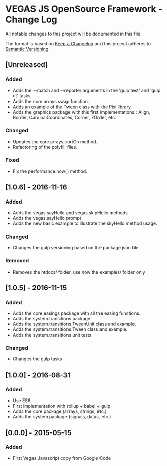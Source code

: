 # VEGAS JS OpenSource Framework - Change Log

All notable changes to this project will be documented in this file.

The format is based on [Keep a Changelog](http://keepachangelog.com/) and this project adheres to [Semantic Versioning](http://semver.org/).

## [Unreleased]
### Added
* Adds the --match and --reporter arguments in the 'gulp test' and 'gulp ut' tasks.
* Adds the core.arrays.swap function.
* Adds an example of the Tween class with the Pixi library.
* Adds the graphics package with this first implementations : Align, Border, CardinalCoordinates, Corner, ZOrder, etc.

### Changed
* Updates the core.arrays.sortOn method.
* Refactoring of the polyfill files.

### Fixed
* Fix the performance.now() method.

## [1.0.6] - 2016-11-16
### Added
* Adds the vegas.sayHello and vegas.skipHello methods
* Adds the vegas.sayHello prompt
* Adds the new basic example to illustrate the skyHello method usage.

### Changed
* Changes the gulp versioning based on the package.json file

### Removed
* Removes the htdocs/ folder, use now the examples/ folder only

## [1.0.5] - 2016-11-15
### Added
* Adds the core.easings package with all the easing functions.
* Adds the system.transitions package.
* Adds the system.transitions.TweenUnit class and example.
* Adds the system.transitions.Tween class and example.
* Adds the system.transitions unit tests

### Changed
* Changes the gulp tasks

## [1.0.0] - 2016-08-31
### Added
* Use ES6
* First implementation with rollup + babel + gulp
* Adds the core package (arrays, strings, etc.)
* Adds the system package (signals, datas, etc.)

## [0.0.0] - 2015-05-15
### Added
* First Vegas Javascript copy from Google Code
